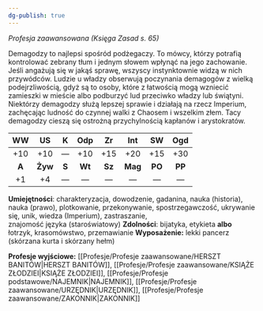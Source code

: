 ```yaml
---
dg-publish: true
---
```

*Profesja zaawansowana (Księga Zasad s. 65)*

Demagodzy to najlepsi spośród podżegaczy. To mówcy, którzy potrafią kontrolować zebrany tłum i jednym słowem wpłynąć na jego zachowanie. Jeśli angażują się w jakąś sprawę, wszyscy instynktownie widzą w nich przywódców. Ludzie u władzy obserwują poczynania demagogów z wielką podejrzliwością, gdyż są to osoby, które z łatwością mogą wzniecić zamieszki w mieście albo podburzyć lud przeciwko władzy lub świątyni. Niektórzy demagodzy służą lepszej sprawie i działają na rzecz Imperium, zachęcając ludność do czynnej walki z Chaosem i wszelkim złem. Tacy demagodzy cieszą się ostrożną przychylnością kapłanów i arystokratów.

|  WW   |   US    |   K   |  Odp   |   Zr   |   Int   |   SW   |  Ogd   |
|:-----:|:-------:|:-----:|:------:|:------:|:-------:|:------:|:------:|
|  +10  |   +10   |   —   |  +10   |  +15   |   +20   |  +15   |  +30   |
| **A** | **Żyw** | **S** | **Wt** | **Sz** | **Mag** | **PO** | **PP** |
|  +1   |   +4    |   —   |   —    |   —    |    —    |   —    |   —    |

**Umiejętności**: charakteryzacja, dowodzenie, gadanina, nauka (historia), nauka (prawo), plotkowanie, przekonywanie, spostrzegawczość, ukrywanie się, unik, wiedza (Imperium), zastraszanie, znajomość języka (staroświatowy)
**Zdolności**: bijatyka, etykieta **albo** łotrzyk, krasomówstwo, przemawianie
**Wyposażenie:** lekki pancerz (skórzana kurta i skórzany hełm)

**Profesje wyjściowe:** [[Profesje/Profesje zaawansowane/HERSZT BANITÓW\|HERSZT BANITÓW]], [[Profesje/Profesje zaawansowane/KSIĄŻE ZŁODZIEI\|KSIĄŻE ZŁODZIEI]], [[Profesje/Profesje podstawowe/NAJEMNIK\|NAJEMNIK]], [[Profesje/Profesje zaawansowane/URZĘDNIK\|URZĘDNIK]], [[Profesje/Profesje zaawansowane/ZAKONNIK\|ZAKONNIK]]